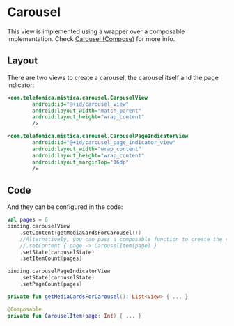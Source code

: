 # Carousel

This view is implemented using a wrapper over a composable implementation. Check [Carousel (Compose)](../compose/carousel/README.md) for more info.

## Layout
There are two views to create a carousel, the carousel itself and the page indicator:

```xml
<com.telefonica.mistica.carousel.CarouselView
        android:id="@+id/carousel_view"
        android:layout_width="match_parent"
        android:layout_height="wrap_content"
        />

<com.telefonica.mistica.carousel.CarouselPageIndicatorView
        android:id="@+id/carousel_page_indicator_view"
        android:layout_width="wrap_content"
        android:layout_height="wrap_content"
        android:layout_marginTop="16dp"
        />
```

## Code
And they can be configured in the code:

```kotlin
val pages = 6
binding.carouselView
    .setContent(getMediaCardsForCarousel())
    //Alternatively, you can pass a composable function to create the content
    //.setContent { page -> CarouselItem(page) }
    .setState(carouselState)
    .setItemCount(pages)

binding.carouselPageIndicatorView
    .setState(carouselState)
    .setPageCount(pages)

private fun getMediaCardsForCarousel(): List<View> { ... }

@Composable
private fun CarouselItem(page: Int) { ... }
```